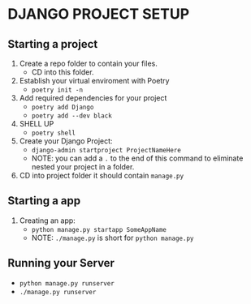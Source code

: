 # DJANGO PROJECT SETUP

## Starting a project
1. Create a repo folder to contain your files.
    - CD into this folder.
2. Establish your virtual enviroment with Poetry
    - `poetry init -n`
3. Add required dependencies for your project
    - `poetry add Django`
    - `poetry add --dev black`
4. SHELL UP
    - `poetry shell` 
5. Create your Django Project:
    - `django-admin startproject ProjectNameHere`
    - NOTE: you can add a `.` to the end of this command to eliminate nested your project in a folder.  
6. CD into project folder it should contain `manage.py`  

## Starting a app
1. Creating an app:
    - `python manage.py startapp SomeAppName`  
    - NOTE: `./manage.py` is short for `python manage.py`  

## Running your Server
- `python manage.py runserver`  
- `./manage.py runserver`
